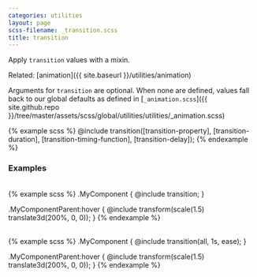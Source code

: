 ```yaml
---
categories: utilities
layout: page
scss-filename: _transition.scss
title: transition
---
```

Apply `transition` values with a mixin.

Related: [animation]({{ site.baseurl }}/utilities/animation)

Arguments for `transition` are optional. When none are defined, values fall back to our global defaults as defined in [`_animation.scss`]({{ site.github.repo }}/tree/master/assets/scss/global/utilities/utilities/_animation.scss)

<div class="DocsExample DocsExample--render--hidden">
{% example scss %}
  @include transition([transition-property], [transition-duration], [transition-timing-function], [transition-delay]);
{% endexample %}
</div>

### Examples


<div class="DocsExample DocsExample--render--hidden">
  <div class="DocsExample-preview DocsExample-preview--transition DocsExample-preview--transition1">
    <div class="DocsExample-preview-child">
      <div class="DocsExampleTransitionElement">
        &nbsp;
      </div>
    </div>
  </div>
{% example scss %}
.MyComponent {
  @include transition;
}

.MyComponentParent:hover {
  @include transform(scale(1.5) translate3d(200%, 0, 0));
}
{% endexample %}
</div>


<div class="DocsExample DocsExample--render--hidden">
  <div class="DocsExample-preview DocsExample-preview--transition DocsExample-preview--transition2">
    <div class="DocsExample-preview-child">
      <div class="DocsExampleTransitionElement">
        &nbsp;
      </div>
    </div>
  </div>
{% example scss %}
.MyComponent {
  @include transition(all, 1s, ease);
}

.MyComponentParent:hover {
  @include transform(scale(1.5) translate3d(200%, 0, 0));
}
{% endexample %}
</div>
